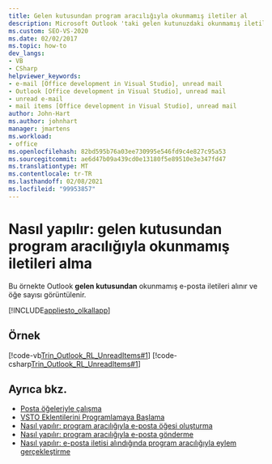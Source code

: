 ```yaml
---
title: Gelen kutusundan program aracılığıyla okunmamış iletiler al
description: Microsoft Outlook 'taki gelen kutunuzdaki okunmamış iletileri programlı bir şekilde almak için Visual Studio 'Yu nasıl kullanabileceğinizi öğrenin.
ms.custom: SEO-VS-2020
ms.date: 02/02/2017
ms.topic: how-to
dev_langs:
- VB
- CSharp
helpviewer_keywords:
- e-mail [Office development in Visual Studio], unread mail
- Outlook [Office development in Visual Studio], unread mail
- unread e-mail
- mail items [Office development in Visual Studio], unread mail
author: John-Hart
ms.author: johnhart
manager: jmartens
ms.workload:
- office
ms.openlocfilehash: 82bd595b76a03ee730995e546fd9c4e827c95a53
ms.sourcegitcommit: ae6d47b09a439cd0e13180f5e89510e3e347fd47
ms.translationtype: MT
ms.contentlocale: tr-TR
ms.lasthandoff: 02/08/2021
ms.locfileid: "99953857"
---
```

# <a name="how-to-programmatically-retrieve-unread-messages-from-the-inbox"></a>Nasıl yapılır: gelen kutusundan program aracılığıyla okunmamış iletileri alma
  Bu örnekte Outlook **gelen kutusundan** okunmamış e-posta iletileri alınır ve öğe sayısı görüntülenir.

 [!INCLUDE[appliesto_olkallapp](../vsto/includes/appliesto-olkallapp-md.md)]

## <a name="example"></a>Örnek
 [!code-vb[Trin_Outlook_RL_UnreadItems#1](../vsto/codesnippet/VisualBasic/Trin_Outlook_RL_UnreadItems/thisaddin.vb#1)]
 [!code-csharp[Trin_Outlook_RL_UnreadItems#1](../vsto/codesnippet/CSharp/Trin_Outlook_RL_UnreadItems/thisaddin.cs#1)]

## <a name="see-also"></a>Ayrıca bkz.
- [Posta öğeleriyle çalışma](../vsto/working-with-mail-items.md)
- [VSTO Eklentilerini Programlamaya Başlama](../vsto/getting-started-programming-vsto-add-ins.md)
- [Nasıl yapılır: program aracılığıyla e-posta öğesi oluşturma](../vsto/how-to-programmatically-create-an-e-mail-item.md)
- [Nasıl yapılır: program aracılığıyla e-posta gönderme](../vsto/how-to-programmatically-send-e-mail-programmatically.md)
- [Nasıl yapılır: e-posta iletisi alındığında program aracılığıyla eylem gerçekleştirme](../vsto/how-to-programmatically-perform-actions-when-an-e-mail-message-is-received.md)
